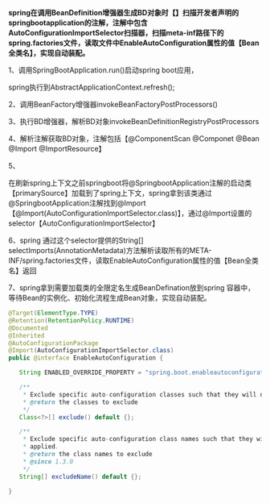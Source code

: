 **spring在调用BeanDefinition增强器生成BD对象时【】扫描开发者声明的springbootapplication的注解，注解中包含AutoConfigurationImportSelector扫描器，扫描meta-inf路径下的spring.factories文件，读取文件中EnableAutoConfiguration属性的值【Bean全类名】，实现自动装配。**



1、调用SpringBootApplication.run()启动spring boot应用，

spring执行到AbstractApplicationContext.refresh();

2、调用BeanFactory增强器invokeBeanFactoryPostProcessors()

3、执行BD增强器，解析BD对象invokeBeanDefinitionRegistryPostProcessors

4、解析注解获取BD对象，注解包括【@ComponentScan @Componet @Bean @Import @ImportResource】

5、

在刷新spring上下文之前springboot将@SpringbootApplication注解的启动类【primarySource】加载到了spring上下文，spring拿到该类通过@SpringbootApplication注解找到@Import【@Import(AutoConfigurationImportSelector.class)】，通过@Import设置的selector【AutoConfigurationImportSelector】

6、spring 通过这个selector提供的String[] selectImports(AnnotationMetadata)方法解析读取所有的META-INF/spring.factories文件，读取EnableAutoConfiguration属性的值【Bean全类名】返回

7、spring拿到需要加载类的全限定名生成BeanDefination放到spring 容器中，等待Bean的实例化、初始化流程生成Bean对象，实现自动装配。



```java
@Target(ElementType.TYPE)
@Retention(RetentionPolicy.RUNTIME)
@Documented
@Inherited
@AutoConfigurationPackage
@Import(AutoConfigurationImportSelector.class)
public @interface EnableAutoConfiguration {

   String ENABLED_OVERRIDE_PROPERTY = "spring.boot.enableautoconfiguration";

   /**
    * Exclude specific auto-configuration classes such that they will never be applied.
    * @return the classes to exclude
    */
   Class<?>[] exclude() default {};

   /**
    * Exclude specific auto-configuration class names such that they will never be
    * applied.
    * @return the class names to exclude
    * @since 1.3.0
    */
   String[] excludeName() default {};

}
```